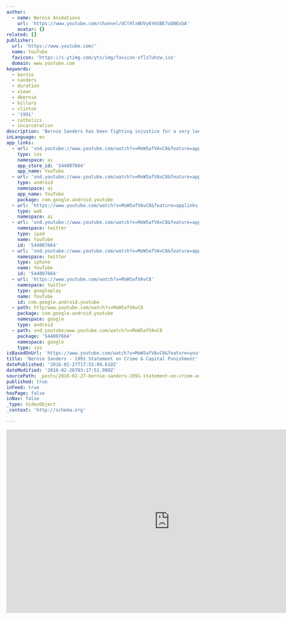 ```yaml
---
author:
  - name: Bernie Animations
    url: 'https://www.youtube.com/channel/UCt9lxWUVy6YmSBE7oONExbA'
    avatar: {}
related: []
publisher:
  url: 'https://www.youtube.com/'
  name: YouTube
  favicon: 'https://s.ytimg.com/yts/img/favicon-vflz7uhzw.ico'
  domain: www.youtube.com
keywords:
  - bernie
  - sanders
  - duration
  - views
  - 4bernie
  - hillary
  - clinton
  - '1991'
  - catholics
  - incarceration
description: 'Bernie Sanders has been fighting injustice for a very long time. This is just one example, from the floor of congress in 1991. ------------------------------------------------------------------------------------ Original Audio Source: http://www.c-span.org/video/?c4563176/bernie-sanders-criminal-justice'
inLanguage: en
app_links:
  - url: 'vnd.youtube://www.youtube.com/watch?v=MoW5afVAvC8&feature=applinks'
    type: ios
    namespace: ai
    app_store_id: '544007664'
    app_name: YouTube
  - url: 'vnd.youtube://www.youtube.com/watch?v=MoW5afVAvC8&feature=applinks'
    type: android
    namespace: ai
    app_name: YouTube
    package: com.google.android.youtube
  - url: 'https://www.youtube.com/watch?v=MoW5afVAvC8&feature=applinks'
    type: web
    namespace: ai
  - url: 'vnd.youtube://www.youtube.com/watch?v=MoW5afVAvC8&feature=applinks'
    namespace: twitter
    type: ipad
    name: YouTube
    id: '544007664'
  - url: 'vnd.youtube://www.youtube.com/watch?v=MoW5afVAvC8&feature=applinks'
    namespace: twitter
    type: iphone
    name: YouTube
    id: '544007664'
  - url: 'https://www.youtube.com/watch?v=MoW5afVAvC8'
    namespace: twitter
    type: googleplay
    name: YouTube
    id: com.google.android.youtube
  - path: http/www.youtube.com/watch?v=MoW5afVAvC8
    package: com.google.android.youtube
    namespace: google
    type: android
  - path: vnd.youtube/www.youtube.com/watch?v=MoW5afVAvC8
    package: '544007664'
    namespace: google
    type: ios
isBasedOnUrl: 'https://www.youtube.com/watch?v=MoW5afVAvC8&feature=youtu.be'
title: 'Bernie Sanders - 1991 Statement on Crime & Capital Punishment'
datePublished: '2016-02-27T17:55:09.610Z'
dateModified: '2016-02-26T03:17:51.980Z'
sourcePath: _posts/2016-02-27-bernie-sanders-1991-statement-on-crime-and-capital-punishmen.md
published: true
inFeed: true
hasPage: false
inNav: false
_type: VideoObject
_context: 'http://schema.org'

---
```

<iframe src="https://cdn.embedly.com/widgets/media.html?src=https%3A%2F%2Fwww.youtube.com%2Fembed%2FMoW5afVAvC8%3Ffeature%3Doembed&amp;url=https%3A%2F%2Fwww.youtube.com%2Fwatch%3Fv%3DMoW5afVAvC8%26feature%3Dyoutu.be&amp;image=https%3A%2F%2Fi.ytimg.com%2Fvi%2FMoW5afVAvC8%2Fhqdefault.jpg&amp;key=b7d04c9b404c499eba89ee7072e1c4f7&amp;type=text%2Fhtml&amp;schema=youtube" width="854" height="480" scrolling="no" frameborder="0" allowfullscreen="allowfullscreen" style=""></iframe>